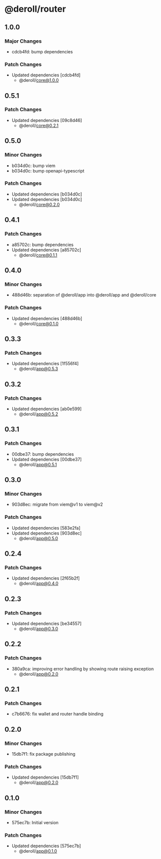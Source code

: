 # @deroll/router

## 1.0.0

### Major Changes

-   cdcb4fd: bump dependencies

### Patch Changes

-   Updated dependencies [cdcb4fd]
    -   @deroll/core@1.0.0

## 0.5.1

### Patch Changes

-   Updated dependencies [09c8d46]
    -   @deroll/core@0.2.1

## 0.5.0

### Minor Changes

-   b034d0c: bump viem
-   b034d0c: bump openapi-typescript

### Patch Changes

-   Updated dependencies [b034d0c]
-   Updated dependencies [b034d0c]
    -   @deroll/core@0.2.0

## 0.4.1

### Patch Changes

-   a85702c: bump dependencies
-   Updated dependencies [a85702c]
    -   @deroll/core@0.1.1

## 0.4.0

### Minor Changes

-   488d46b: separation of @deroll/app into @deroll/app and @deroll/core

### Patch Changes

-   Updated dependencies [488d46b]
    -   @deroll/core@0.1.0

## 0.3.3

### Patch Changes

-   Updated dependencies [1f556f4]
    -   @deroll/app@0.5.3

## 0.3.2

### Patch Changes

-   Updated dependencies [ab0e599]
    -   @deroll/app@0.5.2

## 0.3.1

### Patch Changes

-   00dbe37: bump dependencies
-   Updated dependencies [00dbe37]
    -   @deroll/app@0.5.1

## 0.3.0

### Minor Changes

-   903d8ec: migrate from viem@v1 to viem@v2

### Patch Changes

-   Updated dependencies [583e2fa]
-   Updated dependencies [903d8ec]
    -   @deroll/app@0.5.0

## 0.2.4

### Patch Changes

-   Updated dependencies [2f65b2f]
    -   @deroll/app@0.4.0

## 0.2.3

### Patch Changes

-   Updated dependencies [be34557]
    -   @deroll/app@0.3.0

## 0.2.2

### Patch Changes

-   380a9ca: improving error handling by showing route raising exception
    -   @deroll/app@0.2.0

## 0.2.1

### Patch Changes

-   c7b6676: fix wallet and router handle binding

## 0.2.0

### Minor Changes

-   15db7f1: fix package publishing

### Patch Changes

-   Updated dependencies [15db7f1]
    -   @deroll/app@0.2.0

## 0.1.0

### Minor Changes

-   575ec7b: Initial version

### Patch Changes

-   Updated dependencies [575ec7b]
    -   @deroll/app@0.1.0
